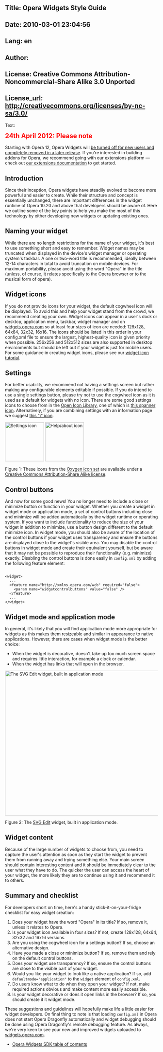 Title: Opera Widgets Style Guide
----
Date: 2010-03-01 23:04:56
----
Lang: en
----
Author: 
----
License: Creative Commons Attribution-Noncommercial-Share Alike 3.0 Unported
----
License_url: http://creativecommons.org/licenses/by-nc-sa/3.0/
----
Text:

<div class="note">
<h2 style="color:red;font-weight:bold;padding-top:0;margin-top:0;">24th April 2012: Please note</h2>

<p>Starting with Opera 12, Opera Widgets will <a href="http://my.opera.com/ODIN/blog/2012/04/24/end-unite-apps-and-widgets">be turned off for new users and completely removed in a later release</a>. If you&#39;re interested in building addons for Opera, we recommend going with our extensions platform — check out <a href="http://dev.opera.com/addons/extensions/">our extensions documentation</a> to get started.</p>
</div>

<h2>Introduction</h2>

<p>Since their inception, Opera widgets have steadily evolved to become more powerful and easier to create. While their structure and concept is essentially unchanged, there are important differences in the widget runtime of Opera 10.20 and above that developers should be aware of. Here we outline some of the key points to help you make the most of this technology by either developing new widgets or updating existing ones.</p>

<h2>Naming your widget</h2>

<p>While there are no length restrictions for the name of your widget, it&#39;s best to use something short and easy to remember. Widget names may be truncated when displayed in the device&#39;s widget manager or operating system&#39;s taskbar. A one or two-word title is recommended, ideally between 12-14 characters in total to avoid truncation on mobile devices. For maximum portability, please avoid using the word &quot;Opera&quot; in the title (unless, of course, it relates specifically to the Opera browser or to the musical form of opera).</p>

<h2>Widget icons</h2>

<p>If you do not provide icons for your widget, the default cogwheel icon will be displayed. To avoid this and help your widget stand from the crowd, we recommend creating your own. Widget icons can appear in a user&#39;s dock or desktop, application menu, taskbar, widget manager and on <a href="http://widgets.opera.com/">widgets.opera.com</a> so at least four sizes of icon are needed: 128x128, 64x64, 32x32, 16x16. The icons should be listed in this order in your config.xml file to ensure the largest, highest-quality icon is given priority when possible. 256x256 and 512x512 sizes are also supported in desktop environments but should be left out if your widget is just for mobile users. For some guidance in creating widget icons, please see our <a href="http://dev.opera.com/articles/view/custom-opera-widget-icons/">widget icon tutorial</a>.</p>

<h2>Settings</h2>

<p>For better usability, we recommend not having a settings screen but rather making any configurable elements editable if possible. If you do intend to use a single settings button, please try not to use the cogwheel icon as it is used as a default for widgets with no icon. There are some good settings icons to choose from in the <a href="http://openiconlibrary.sourceforge.net/">Open Icon Library</a>, one of which is <a href="http://openiconlibrary.sourceforge.net/gallery2/?./Icons/actions//configure-4.png">this spanner icon</a>. Alternatively, if you are combining settings with an information page we suggest <a href="http://openiconlibrary.sourceforge.net/gallery2/?./Icons/actions/help-about-2.png">this &quot;i&quot; icon</a>.

<p><img src="http://forum-test.oslo.osa/kirby/content/articles/19-opera-widgets-style-guide/configure-4.png" width="128" height="128" alt="Settings icon" /> <img src="http://forum-test.oslo.osa/kirby/content/articles/19-opera-widgets-style-guide/help-about-2.png" width="128" height="128" alt="Help/about icon" /></p>
<p class="comment">Figure 1: These icons from the <a href="http://www.oxygen-icons.org/">Oxygen icon set</a> are available under a <a href="http://creativecommons.org/licenses/by-sa/3.0/">Creative Commons Attribution-Share Alike license</a>.</p>

<h2>Control buttons</h2>

<p>And now for some good news! You no longer need to include a close or minimize button or function in your widget. Whether you create a widget in widget mode or application mode, a set of control buttons including close and minimize will be added automatically by the widget runtime or operating system. If you want to include functionality to reduce the size of your widget in addition to minimize, use a button design different to the default minimize icon. In widget mode, you should also be aware of the location of the control buttons if your widget uses transparency and ensure the buttons are displayed close to the widget&#39;s visible area. You may disable the control buttons in widget mode and create their equivalent yourself, but be aware that it may not be possible to reproduce their functionality (e.g. minimize) exactly. Disabling the control buttons is done easily in <code>config.xml</code> by adding the following feature element:</p>

<pre>
<code>
&lt;widget&gt;
  ...
  &lt;feature name=&quot;http://xmlns.opera.com/wcb&quot; required=&quot;false&quot;&gt;
    &lt;param name=&quot;widgetcontrolbuttons&quot; value=&quot;false&quot; /&gt;
  &lt;/feature&gt;
  ...
&lt;/widget&gt;</code>
</pre>

<h2>Widget mode and application mode</h2>

<p>In general, it&#39;s likely that you will find application mode more appropriate for widgets as this makes them resizeable and similar in appearance to native applications. However, there are cases when widget mode is the better choice:</p>

<ul>
  <li>When the widget is decorative, doesn&#39;t take up too much screen space and requires little interaction, for example a clock or calendar.</li>
  <li>When the widget has links that will open in the browser.</li>
</ul>

<p><img src="http://forum-test.oslo.osa/kirby/content/articles/19-opera-widgets-style-guide/svg-edit.png" width="626" height="476" alt="The SVG Edit widget, built in application mode" /></p>
<p class="comment">Figure 2: The <a href="http://widgets.opera.com/widget/15321/">SVG Edit</a> widget, built in application mode.</p>

<h2>Widget content</h2>

<p>Because of the large number of widgets to choose from, you need to capture the user&#39;s attention as soon as they start the widget to prevent them from running away and trying something else. Your main screen should contain interesting content and it should be immediately clear to the user what they have to do. The quicker the user can access the heart of your widget, the more likely they are to continue using it and recommend it to others.</p>

<h2>Summary and checklist</h2>

<p>For developers short on time, here&#39;s a handy stick-it-on-your-fridge checklist for easy widget creation:</p>

<ol>
  <li>Does your widget have the word &quot;Opera&quot; in its title? If so, remove it, unless it relates to Opera.</li>
  <li>Is your widget icon available in four sizes? If not, create 128x128, 64x64, 32x32 and 16x16 versions.</li>
  <li>Are you using the cogwheel icon for a settings button? If so, choose an alternative design.</li>
  <li>Have you made a close or minimize button? If so, remove them and rely on the default control buttons.</li>
  <li>Does your widget use transparency? If so, ensure the control buttons are close to the visible part of your widget.</li>
  <li>Would you like your widget to look like a native application? If so, add <code>defaultmode=&quot;application&quot;</code> to the <code>widget</code> element of <code>config.xml</code>.</li>
  <li>Do users know what to do when they open your widget? If not, make required actions obvious and make content more easily accessible.</li>
  <li>Is your widget decorative or does it open links in the browser? If so, you should create it it widget mode.</li>
</ol>

<p>These suggestions and guidelines will hopefully make life a little easier for widget developers. On final thing to note is that loading <code>config.xml</code> in Opera does not start Opera Dragonfly automatically and widget debugging should be done using Opera Dragonfly&#39;s remote debugging feature. As always, we&#39;re very keen to see your new and improved widgets uploaded to <a href="http://widgets.opera.com/">widgets.opera.com</a>.</p>

<ul class="seriesNav">
<li><a href="http://dev.opera.com/articles/view/opera-widgets-sdk/" rel="index">Opera Widgets SDK table of contents</a></li>
</ul></p>
